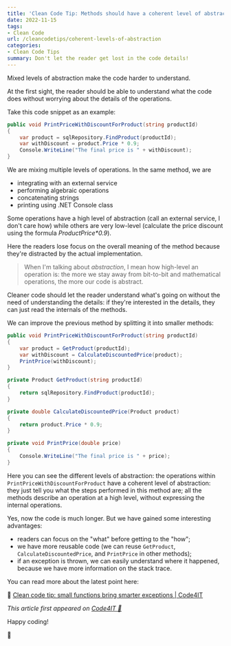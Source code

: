 ```yaml
---
title: 'Clean Code Tip: Methods should have a coherent level of abstraction'
date: 2022-11-15
tags:
- Clean Code
url: /cleancodetips/coherent-levels-of-abstraction
categories:
- Clean Code Tips
summary: Don't let the reader get lost in the code details!
---
```


Mixed levels of abstraction make the code harder to understand.

At the first sight, the reader should be able to understand what the code does without worrying about the details of the operations.

Take this code snippet as an example:

```cs
public void PrintPriceWithDiscountForProduct(string productId)
{
    var product = sqlRepository.FindProduct(productId);
    var withDiscount = product.Price * 0.9;
    Console.WriteLine("The final price is " + withDiscount);
}
```

We are mixing multiple levels of operations. In the same method, we are

- integrating with an external service
- performing algebraic operations
- concatenating strings
- printing using .NET Console class

Some operations have a high level of abstraction (call an external service, I don't care how) while others are very low-level (calculate the price discount using the formula _ProductPrice\*0.9_).

Here the readers lose focus on the overall meaning of the method because they're distracted by the actual implementation.

> When I'm talking about _abstraction_, I mean how high-level an operation is: the more we stay away from bit-to-bit and mathematical operations, the more our code is abstract.

Cleaner code should let the reader understand what's going on without the need of understanding the details: if they're interested in the details, they can just read the internals of the methods.

We can improve the previous method by splitting it into smaller methods:

```cs
public void PrintPriceWithDiscountForProduct(string productId)
{
    var product = GetProduct(productId);
    var withDiscount = CalculateDiscountedPrice(product);
    PrintPrice(withDiscount);
}

private Product GetProduct(string productId)
{
    return sqlRepository.FindProduct(productId);
}

private double CalculateDiscountedPrice(Product product)
{
    return product.Price * 0.9;
}

private void PrintPrice(double price)
{
    Console.WriteLine("The final price is " + price);
}
```

Here you can see the different levels of abstraction: the operations within `PrintPriceWithDiscountForProduct` have a coherent level of abstraction: they just tell you what the steps performed in this method are; all the methods describe an operation at a high level, without expressing the internal operations.

Yes, now the code is much longer. But we have gained some interesting advantages:

- readers can focus on the "what" before getting to the "how";
- we have more reusable code (we can reuse `GetProduct`, `CalculateDiscountedPrice`, and `PrintPrice` in other methods);
- if an exception is thrown, we can easily understand where it happened, because we have more information on the stack trace.

You can read more about the latest point here:

🔗 [Clean code tip: small functions bring smarter exceptions | Code4IT](https://www.code4it.dev/cleancodetips/smaller-functions-smarter-exceptions)

_This article first appeared on [Code4IT 🐧](https://www.code4it.dev/)_

Happy coding!

🐧
